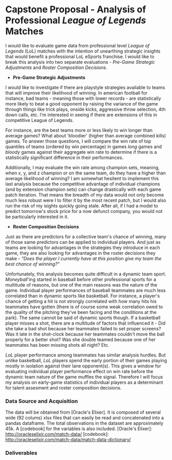 # Capstone Proposal - Analysis of Professional *League of Legends* Matches

I would like to evaluate game data from professional level _League of Legends_ (LoL) matches with the intention of unearthing strategic insights that would benefit a professional LoL eSports franchise. I would like to break this analysis into two separate evaluations - _Pre-Game Strategic Adjustments_ and _Roster Composition Decisions_.

+ **Pre-Game Strategic Adjustments**

I would like to investigate if there are playstyle strategies available to teams that will improve their likelihood of winning. In american football for instance, bad teams - meaning those with lower records - are statistically more likely to beat a good opponent by raising the variance of the game through things like trick plays, onside kicks, aggressive throw selection, 4th down calls, etc. I'm interested in seeing if there are extensions of this in competitive League of Legends.

For instance, are the best teams more or less likely to win longer than average games? What about 'bloodier' (higher than average combined kills) games. To answer those questions, I will compare the win rate of top quantiles of teams (ordered by win percentage) in games _long_ games and _bloody_ games against their aggregate win rate to determine if there is a statistically significant difference in their performances.

Additionally, I may evaluate the win rate among champion sets, meaning, when x, y, and z champion or on the same team, do they have a higher than average likelihood of winning? I am somewhat hesitent to implement this last analysis because the competitive advantage of individual champions (and by extension champion sets) can change drastically with each game patch iteration. That means the breadth of my data would not only become much less robust were I to filter it by the most recent patch, but I would also run the risk of my isights quickly going stale. After all, if I had a model to predict tomorrow's stock price for a now defunct company, you would not be particularly interested in it.

+ **Roster Composition Decisions**

Just as there are predictors for a collective team's chance of winning, many of those same predictors can be applied to individual players. And just as teams are looking for advantages in the strategies they introduce in each game, they are also looking for advantages in the roster decisions they make - _"Does the player I currently have at this position give my team the best chance of winning?"_

Unfortunately, this analysis becomes quite difficult in a dynamic team sport. _Moneyball_'ing started in baseball before other professional sports for a multitude of reasons, but one of the main reasons was the nature of the game. Individual player performances of baseball teammates are much less correlated than in dynamic sports like basketball. For instance, a player's chance of getting a hit is not strongly correlated with how many hits his teammates have gotten (there is of course some weak correlation owed to the quality of the pitching they've been facing and the conditions at the park). The same cannot be said of dynamic sports though. If a basketball player misses a shot, there are a multitude of factors that influenced it - Did she take a bad shot because her teammates failed to set proper screens? Was it late in the shot-clock because her teammates couldn't move the ball properly for a better shot? Was she double teamed because one of her teammates has been missing shots all night? Etc.

_LoL_ player performance among teammates has similar analysis hurdles. But unlike basketball, _LoL_ players spend the early portion of their games playing mostly in isolation against their lane opponent(s). This gives a window for evaluating individual player performance effect on win rate before the dynamic team nature of the game muffles the signal. Therefore I will focus my analysis on early-game statistics of individual players as a determinant for talent assesment and roster composition decisions.

### Data Source and Acquisition

The data will be obtained from [Oracle's Elixer]. It is composed of several wide (92 colums) xlsx files that can easily be read and concatenated into a pandas dataframe. The total observations in the dataset are approximately 45k. A [codebook] for the variables is also included.
[Oracle's Elixer]: http://oracleselixir.com/match-data/
[codebook]: http://oracleselixir.com/match-data/match-data-dictionary/


### Deliverables

